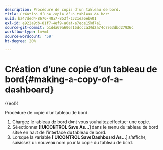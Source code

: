 ```yaml
---
description: Procédure de copie d’un tableau de bord.
title: Création d’une copie d’un tableau de bord
uuid: ba47ded4-8676-48a7-853f-6321ea6eb601
exl-id: e922a9db-81f7-4ef9-a0af-a7ece15bd7a1
source-git-commit: b1dda69a606a16dccca30d2a74c7e63dbd27936c
workflow-type: tm+mt
source-wordcount: '59'
ht-degree: 20%

---
```


# Création d’une copie d’un tableau de bord{#making-a-copy-of-a-dashboard}

{{eol}}

Procédure de copie d’un tableau de bord.

1. Chargez le tableau de bord dont vous souhaitez effectuer une copie.
1. Sélectionner **[!UICONTROL Save As…]** dans le menu du tableau de bord situé en haut de l’interface du tableau de bord.
1. Lorsque la variable **[!UICONTROL Save Dashboard As…]** s’affiche, saisissez un nouveau nom pour la copie du tableau de bord.
